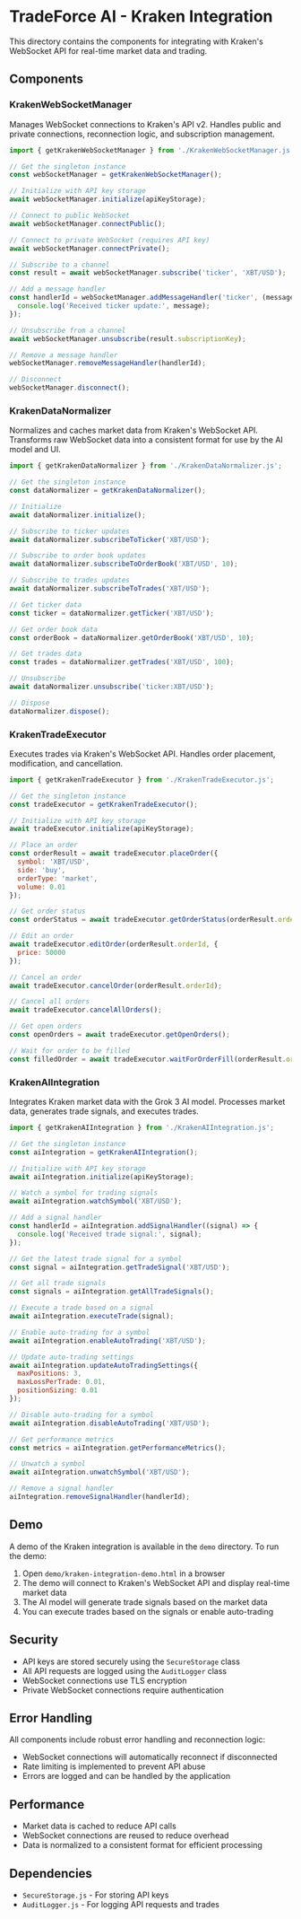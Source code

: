 # TradeForce AI - Kraken Integration

This directory contains the components for integrating with Kraken's WebSocket API for real-time market data and trading.

## Components

### KrakenWebSocketManager

Manages WebSocket connections to Kraken's API v2. Handles public and private connections, reconnection logic, and subscription management.

```javascript
import { getKrakenWebSocketManager } from './KrakenWebSocketManager.js';

// Get the singleton instance
const webSocketManager = getKrakenWebSocketManager();

// Initialize with API key storage
await webSocketManager.initialize(apiKeyStorage);

// Connect to public WebSocket
await webSocketManager.connectPublic();

// Connect to private WebSocket (requires API key)
await webSocketManager.connectPrivate();

// Subscribe to a channel
const result = await webSocketManager.subscribe('ticker', 'XBT/USD');

// Add a message handler
const handlerId = webSocketManager.addMessageHandler('ticker', (message) => {
  console.log('Received ticker update:', message);
});

// Unsubscribe from a channel
await webSocketManager.unsubscribe(result.subscriptionKey);

// Remove a message handler
webSocketManager.removeMessageHandler(handlerId);

// Disconnect
webSocketManager.disconnect();
```

### KrakenDataNormalizer

Normalizes and caches market data from Kraken's WebSocket API. Transforms raw WebSocket data into a consistent format for use by the AI model and UI.

```javascript
import { getKrakenDataNormalizer } from './KrakenDataNormalizer.js';

// Get the singleton instance
const dataNormalizer = getKrakenDataNormalizer();

// Initialize
await dataNormalizer.initialize();

// Subscribe to ticker updates
await dataNormalizer.subscribeToTicker('XBT/USD');

// Subscribe to order book updates
await dataNormalizer.subscribeToOrderBook('XBT/USD', 10);

// Subscribe to trades updates
await dataNormalizer.subscribeToTrades('XBT/USD');

// Get ticker data
const ticker = dataNormalizer.getTicker('XBT/USD');

// Get order book data
const orderBook = dataNormalizer.getOrderBook('XBT/USD', 10);

// Get trades data
const trades = dataNormalizer.getTrades('XBT/USD', 100);

// Unsubscribe
await dataNormalizer.unsubscribe('ticker:XBT/USD');

// Dispose
dataNormalizer.dispose();
```

### KrakenTradeExecutor

Executes trades via Kraken's WebSocket API. Handles order placement, modification, and cancellation.

```javascript
import { getKrakenTradeExecutor } from './KrakenTradeExecutor.js';

// Get the singleton instance
const tradeExecutor = getKrakenTradeExecutor();

// Initialize with API key storage
await tradeExecutor.initialize(apiKeyStorage);

// Place an order
const orderResult = await tradeExecutor.placeOrder({
  symbol: 'XBT/USD',
  side: 'buy',
  orderType: 'market',
  volume: 0.01
});

// Get order status
const orderStatus = await tradeExecutor.getOrderStatus(orderResult.orderId);

// Edit an order
await tradeExecutor.editOrder(orderResult.orderId, {
  price: 50000
});

// Cancel an order
await tradeExecutor.cancelOrder(orderResult.orderId);

// Cancel all orders
await tradeExecutor.cancelAllOrders();

// Get open orders
const openOrders = await tradeExecutor.getOpenOrders();

// Wait for order to be filled
const filledOrder = await tradeExecutor.waitForOrderFill(orderResult.orderId, 60000);
```

### KrakenAIIntegration

Integrates Kraken market data with the Grok 3 AI model. Processes market data, generates trade signals, and executes trades.

```javascript
import { getKrakenAIIntegration } from './KrakenAIIntegration.js';

// Get the singleton instance
const aiIntegration = getKrakenAIIntegration();

// Initialize with API key storage
await aiIntegration.initialize(apiKeyStorage);

// Watch a symbol for trading signals
await aiIntegration.watchSymbol('XBT/USD');

// Add a signal handler
const handlerId = aiIntegration.addSignalHandler((signal) => {
  console.log('Received trade signal:', signal);
});

// Get the latest trade signal for a symbol
const signal = aiIntegration.getTradeSignal('XBT/USD');

// Get all trade signals
const signals = aiIntegration.getAllTradeSignals();

// Execute a trade based on a signal
await aiIntegration.executeTrade(signal);

// Enable auto-trading for a symbol
await aiIntegration.enableAutoTrading('XBT/USD');

// Update auto-trading settings
await aiIntegration.updateAutoTradingSettings({
  maxPositions: 3,
  maxLossPerTrade: 0.01,
  positionSizing: 0.01
});

// Disable auto-trading for a symbol
await aiIntegration.disableAutoTrading('XBT/USD');

// Get performance metrics
const metrics = aiIntegration.getPerformanceMetrics();

// Unwatch a symbol
await aiIntegration.unwatchSymbol('XBT/USD');

// Remove a signal handler
aiIntegration.removeSignalHandler(handlerId);
```

## Demo

A demo of the Kraken integration is available in the `demo` directory. To run the demo:

1. Open `demo/kraken-integration-demo.html` in a browser
2. The demo will connect to Kraken's WebSocket API and display real-time market data
3. The AI model will generate trade signals based on the market data
4. You can execute trades based on the signals or enable auto-trading

## Security

- API keys are stored securely using the `SecureStorage` class
- All API requests are logged using the `AuditLogger` class
- WebSocket connections use TLS encryption
- Private WebSocket connections require authentication

## Error Handling

All components include robust error handling and reconnection logic:

- WebSocket connections will automatically reconnect if disconnected
- Rate limiting is implemented to prevent API abuse
- Errors are logged and can be handled by the application

## Performance

- Market data is cached to reduce API calls
- WebSocket connections are reused to reduce overhead
- Data is normalized to a consistent format for efficient processing

## Dependencies

- `SecureStorage.js` - For storing API keys
- `AuditLogger.js` - For logging API requests and trades
